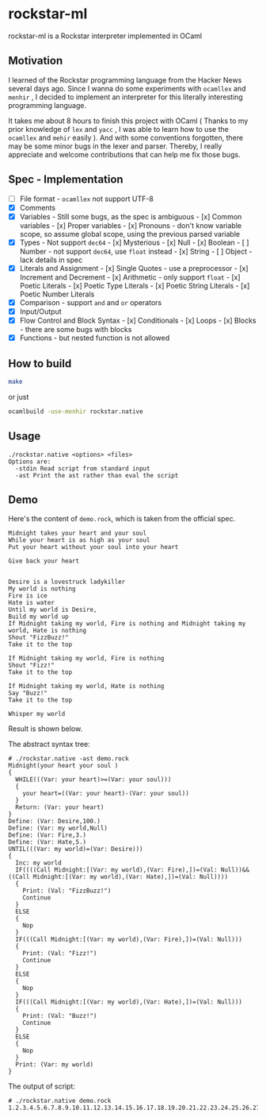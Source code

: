 # rockstar-ml

rockstar-ml is a Rockstar interpreter implemented in OCaml

## Motivation

I learned of the Rockstar programming language from the Hacker News several days ago. Since I wanna do some experiments with `ocamllex` and `menhir` , I decided to implement an interpreter for this literally interesting programming language. 

It takes me about 8 hours to finish this project with OCaml ( Thanks to my prior knowledge of `lex` and `yacc` , I was able to learn how to use the `ocamllex` and `mehir` easily ). And with some conventions forgotten, there may be some minor bugs in the lexer and parser. Thereby, I really appreciate and welcome contributions that can help me fix those bugs. 

## Spec - Implementation

- [ ] File format - `ocamllex` not support UTF-8
- [x] Comments
- [x] Variables - Still some bugs, as the spec is ambiguous
      - [x] Common variables
      - [x] Proper variables
      - [x] Pronouns - don't know variable scope, so assume global scope, using the previous parsed variable
- [x] Types - Not support `dec64`
      - [x] Mysterious
      - [x] Null
      - [x] Boolean
      - [ ] Number - not support `dec64`, use `float` instead
      - [x] String
      - [ ] Object - lack details in spec
- [x] Literals and Assignment
      - [x] Single Quotes - use a preprocessor
      - [x] Increment and Decrement
      - [x] Arithmetic - only support `float`
      - [x] Poetic Literals
            - [x] Poetic Type Literals
            - [x] Poetic String Literals
            - [x] Poetic Number Literals
- [x] Comparison - support `and` and `or` operators
- [x] Input/Output
- [x] Flow Control and Block Syntax
      - [x] Conditionals
      - [x] Loops
      - [x] Blocks - there are some bugs with blocks
- [x] Functions - but nested function is not allowed

## How to build

```sh
make
```

or just 

```sh
ocamlbuild -use-menhir rockstar.native
```

## Usage

```
./rockstar.native <options> <files>
Options are:
  -stdin Read script from standard input
  -ast Print the ast rather than eval the script
```

## Demo

Here's the content of `demo.rock`, which is taken from the official spec. 

```
Midnight takes your heart and your soul
While your heart is as high as your soul
Put your heart without your soul into your heart

Give back your heart


Desire is a lovestruck ladykiller
My world is nothing 
Fire is ice
Hate is water
Until my world is Desire,
Build my world up
If Midnight taking my world, Fire is nothing and Midnight taking my world, Hate is nothing
Shout "FizzBuzz!"
Take it to the top

If Midnight taking my world, Fire is nothing
Shout "Fizz!"
Take it to the top

If Midnight taking my world, Hate is nothing
Say "Buzz!"
Take it to the top

Whisper my world
```

Result is shown below.

The abstract syntax tree:
```
# ./rockstar.native -ast demo.rock
Midnight(your heart your soul )
{
  WHILE(((Var: your heart)>=(Var: your soul)))
  {
    your heart=((Var: your heart)-(Var: your soul))
  }
  Return: (Var: your heart)
}
Define: (Var: Desire,100.)
Define: (Var: my world,Null)
Define: (Var: Fire,3.)
Define: (Var: Hate,5.)
UNTIL(((Var: my world)=(Var: Desire)))
{
  Inc: my world
  IF((((Call Midnight:[(Var: my world),(Var: Fire),])=(Val: Null))&&((Call Midnight:[(Var: my world),(Var: Hate),])=(Val: Null))))
  {
    Print: (Val: "FizzBuzz!")
    Continue
  }
  ELSE
  {
    Nop
  }
  IF(((Call Midnight:[(Var: my world),(Var: Fire),])=(Val: Null)))
  {
    Print: (Val: "Fizz!")
    Continue
  }
  ELSE
  {
    Nop
  }
  IF(((Call Midnight:[(Var: my world),(Var: Hate),])=(Val: Null)))
  {
    Print: (Val: "Buzz!")
    Continue
  }
  ELSE
  {
    Nop
  }
  Print: (Var: my world)
}
```

The output of script:
```
# ./rockstar.native demo.rock
1.2.3.4.5.6.7.8.9.10.11.12.13.14.15.16.17.18.19.20.21.22.23.24.25.26.27.28.29.30.31.32.33.34.35.36.37.38.39.40.41.42.43.44.45.46.47.48.49.50.51.52.53.54.55.56.57.58.59.60.61.62.63.64.65.66.67.68.69.70.71.72.73.74.75.76.77.78.79.80.81.82.83.84.85.86.87.88.89.90.91.92.93.94.95.96.97.98.99.100.
```